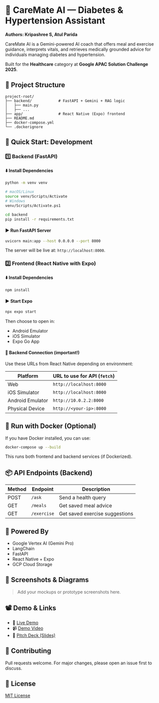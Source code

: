 # 💊 CareMate AI — Diabetes & Hypertension Assistant
**Authors: Kripashree S, Atul Parida**

CareMate AI is a Gemini-powered AI coach that offers meal and exercise guidance, interprets vitals, and retrieves medically grounded advice for individuals managing diabetes and hypertension.

Built for the **Healthcare** category at **Google APAC Solution Challenge 2025**.

## 🧱 Project Structure

```
project-root/
├── backend/            # FastAPI + Gemini + RAG logic
│   ├── main.py
│   ├── ...
├── app/                # React Native (Expo) frontend
├── README.md
├── docker-compose.yml
└── .dockerignore
```

## 🚀 Quick Start: Development

### 1️⃣ Backend (FastAPI)

#### ⬇️ Install Dependencies

```bash
python -m venv venv

# macOS/Linux
source venv/Scripts/Activate
# Windows
venv/Scripts/Activate.ps1

cd backend
pip install -r requirements.txt
```

#### ▶️ Run FastAPI Server

```bash
uvicorn main:app --host 0.0.0.0 --port 8000
```

The server will be live at: `http://localhost:8000`.

### 2️⃣ Frontend (React Native with Expo)

#### ⬇️ Install Dependencies

```bash
npm install
```

#### ▶️ Start Expo

```bash
npx expo start
```

Then choose to open in:
- Android Emulator
- iOS Simulator
- Expo Go App

#### 🔗 Backend Connection (important!)

Use these URLs from React Native depending on environment:

| Platform          | URL to use for API (`fetch`)        |
|------------------|--------------------------------------|
| Web              | `http://localhost:8000`              |
| iOS Simulator    | `http://localhost:8000`              |
| Android Emulator | `http://10.0.2.2:8000`               |
| Physical Device  | `http://<your-ip>:8000`              |

## 🐳 Run with Docker (Optional)

If you have Docker installed, you can use:

```bash
docker-compose up --build
```

This runs both frontend and backend services (if Dockerized).

## 📦 API Endpoints (Backend)

| Method | Endpoint     | Description                              |
|--------|--------------|------------------------------------------|
| POST   | `/ask`       | Send a health query                      |
| GET    | `/meals`     | Get saved meal advice                    |
| GET    | `/exercise`  | Get saved exercise suggestions           |

## 🧠 Powered By

- Google Vertex AI (Gemini Pro)
- LangChain
- FastAPI
- React Native + Expo
- GCP Cloud Storage

## 📸 Screenshots & Diagrams

> Add your mockups or prototype screenshots here.

## 📽️ Demo & Links

- 🔗 [Live Demo](#)
- 📹 [Demo Video](#)
- 📝 [Pitch Deck (Slides)](#)

## 🤝 Contributing

Pull requests welcome. For major changes, please open an issue first to discuss.

## 📄 License

[MIT License](LICENSE)
